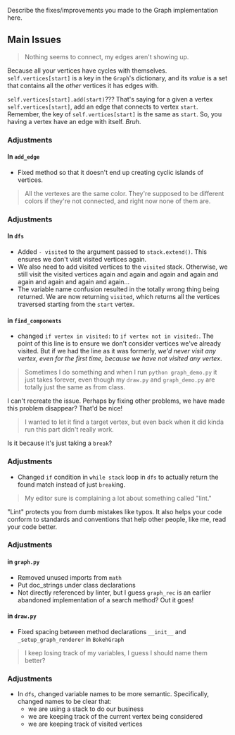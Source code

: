 Describe the fixes/improvements you made to the Graph implementation here.

## Main Issues

> Nothing seems to connect, my edges aren't showing up.

Because all your vertices have cycles with themselves. `self.vertices[start]` is a key in the `Graph`'s dictionary, and its *value* is a set that contains all the *other* vertices it has edges with.

`self.vertices[start].add(start)`??? That's saying for a given a vertex `self.vertices[start]`, add an edge that connects to vertex `start`. Remember, the key of `self.vertices[start]` is the same as `start`. So, you having a vertex have an edge with itself. _Bruh_.

### **Adjustments**

#### In `add_edge`

* Fixed method so that it doesn't end up creating cyclic islands of vertices.

> All the vertexes are the same color.  They're supposed to be different colors if they're not connected, and right now none of them are.

### **Adjustments**

#### In `dfs`

* Added `- visited` to the argument passed to `stack.extend()`. This ensures we don't visit visited vertices again. 
* We also need to add visited vertices to the `visited` stack. Otherwise, we still visit the visited vertices again and again and again and again and again and again and again and again...
* The variable name confusion resulted in the totally wrong thing being returned. We are now returning `visited`, which returns all the vertices traversed starting from the `start` vertex.

#### in `find_components`

* changed `if vertex in visited:` to `if vertex not in visited:`. The point of this line is to ensure we don't consider vertices we've already visited. But if we had the line as it was formerly, *we'd never visit any vertex, even for the first time, because we have not visited any vertex*. 


> Sometimes I do something and when I run `python graph_demo.py` it just takes forever, even though my `draw.py` and `graph_demo.py` are totally just the same as from class.

I can't recreate the issue. Perhaps by fixing other problems, we have made this problem disappear? That'd be nice!

> I wanted to let it find a target vertex, but even back when it did kinda run this part didn't really work.

Is it because it's just taking a `break`?

### **Adjustments**

* Changed `if` condition in `while stack` loop in `dfs` to actually return the found match instead of just `break`ing.

> My editor sure is complaining a lot about something called "lint."

"Lint" protects you from dumb mistakes like typos. It also helps your code conform to standards and conventions that help other people, like me, read your code better.

### **Adjustments**

#### in `graph.py`

* Removed unused imports from `math`
* Put doc_strings under class declarations
* Not directly referenced by linter, but I guess `graph_rec` is an earlier abandoned implementation of a search method? Out it goes!

#### in `draw.py`

* Fixed spacing between method declarations `__init__` and `_setup_graph_renderer` in `BokehGraph`

> I keep losing track of my variables, I guess I should name them better?

### **Adjustments**

* In `dfs`, changed variable names to be more semantic. Specifically, changed names to be clear that:
  * we are using a stack to do our business
  * we are keeping track of the current vertex being considered
  * we are keeping track of visited vertices